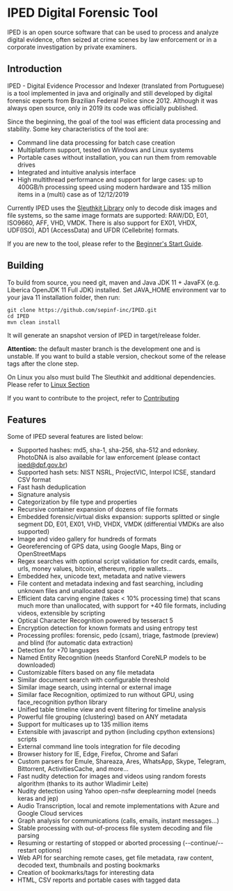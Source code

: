 # IPED Digital Forensic Tool

IPED is an open source software that can be used to process and analyze digital evidence, often seized at crime scenes by law enforcement or in a corporate investigation by private examiners.

## Introduction

IPED - Digital Evidence Processor and Indexer (translated from Portuguese) is a tool implemented in java and originally and still developed by digital forensic experts from Brazilian Federal Police since 2012. Although it was always open source, only in 2019 its code was officially published.

Since the beginning, the goal of the tool was efficient data processing and stability. Some key characteristics of the tool are:

- Command line data processing for batch case creation
- Multiplatform support, tested on Windows and Linux systems
- Portable cases without installation, you can run them from removable drives
- Integrated and intuitive analysis interface
- High multithread performance and support for large cases: up to 400GB/h processing speed using modern hardware and 135 million items in a (multi) case as of 12/12/2019

Currently IPED uses the [Sleuthkit Library](https://github.com/sleuthkit/sleuthkit) only to decode disk images and file systems, so the same image formats are supported: RAW/DD, E01, ISO9660, AFF, VHD, VMDK. There is also support for EX01, VHDX, UDF(ISO), AD1 (AccessData) and UFDR (Cellebrite) formats.

If you are new to the tool, please refer to the [Beginner's Start Guide](https://github.com/lfcnassif/IPED/wiki/Beginner's-Start-Guide).

## Building

To build from source, you need git, maven and Java JDK 11 + JavaFX (e.g. Liberica OpenJDK 11 Full JDK) installed. Set JAVA_HOME environment var to your java 11 installation folder, then run:
```
git clone https://github.com/sepinf-inc/IPED.git
cd IPED
mvn clean install
```
It will generate an snapshot version of IPED in target/release folder.

<b>Attention:</b> the default master branch is the development one and is unstable. If you want to build a stable version, checkout some of the release tags after the clone step.

On Linux you also must build The Sleuthkit and additional dependencies. Please refer to [Linux Section](https://github.com/sepinf-inc/IPED/wiki/Linux)

If you want to contribute to the project, refer to [Contributing](https://github.com/lfcnassif/IPED/wiki/Contributing)

## Features

Some of IPED several features are listed below:

- Supported hashes: md5, sha-1, sha-256, sha-512 and edonkey. PhotoDNA is also available for law enforcement (please contact iped@dpf.gov.br)
- Supported hash sets: NIST NSRL, ProjectVIC, Interpol ICSE, standard CSV format
- Fast hash deduplication 
- Signature analysis
- Categorization by file type and properties
- Recursive container expansion of dozens of file formats
- Embedded forensic/virtual disks expansion: supports splitted or single segment DD, E01, EX01, VHD, VHDX, VMDK (differential VMDKs are also supported) 
- Image and video gallery for hundreds of formats
- Georeferencing of GPS data, using Google Maps, Bing or OpenStreetMaps
- Regex searches with optional script validation for credit cards, emails, urls, money values, bitcoin, ethereum, ripple wallets...
- Embedded hex, unicode text, metadata and native viewers
- File content and metadata indexing and fast searching, including unknown files and unallocated space
- Efficient data carving engine (takes < 10% processing time) that scans much more than unallocated, with support for +40 file formats, including videos, extensible by scripting
- Optical Character Recognition powered by tesseract 5
- Encryption detection for known formats and using entropy test
- Processing profiles: forensic, pedo (csam), triage, fastmode (preview) and blind (for automatic data extraction)
- Detection for +70 languages
- Named Entity Recognition (needs Stanford CoreNLP models to be downloaded)
- Customizable filters based on any file metadata
- Similar document search with configurable threshold
- Similar image search, using internal or external image
- Similar face Recognition, optimized to run without GPU, using face_recognition python library
- Unified table timeline view and event filtering for timeline analysis
- Powerful file grouping (clustering) based on ANY metadata
- Support for multicases up to 135 million items
- Extensible with javascript and python (including cpython extensions) scripts
- External command line tools integration for file decoding
- Browser history for IE, Edge, Firefox, Chrome and Safari
- Custom parsers for Emule, Shareaza, Ares, WhatsApp, Skype, Telegram, Bittorrent, ActivitiesCache, and more...
- Fast nudity detection for images and videos using random forests algorithm (thanks to its author Wladimir Leite)
- Nudity detection using Yahoo open-nsfw deeplearning model (needs keras and jep)
- Audio Transcription, local and remote implementations with Azure and Google Cloud services
- Graph analysis for communications (calls, emails, instant messages...)
- Stable processing with out-of-process file system decoding and file parsing
- Resuming or restarting of stopped or aborted processing (--continue/--restart options)
- Web API for searching remote cases, get file metadata, raw content, decoded text, thumbnails and posting bookmarks
- Creation of bookmarks/tags for interesting data
- HTML, CSV reports and portable cases with tagged data
